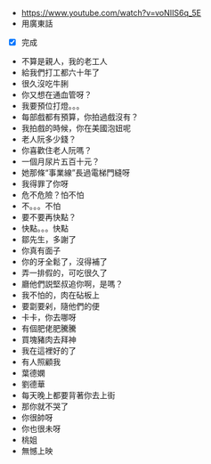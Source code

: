 - https://www.youtube.com/watch?v=voNIIS6q_5E
- 用廣東話
- [x] 完成

- 不算是親人，我的老工人
- 給我們打工都六十年了
- 很久沒吃牛脷
- 你又想在通血管呀？
- 我要預位打燈。。。
- 每部戲都有預算，你拍過戲沒有？
- 我拍戲的時候，你在美國泡妞呢
- 老人阮多少錢？
- 你喜歡住老人阮嗎？
- 一個月尿片五百十元？
- 她那條“事業線”長過電梯門縫呀
- 我得罪了你呀
- 危不危險？怕不怕
- 不。。。不怕
- 要不要再快點？
- 快點。。。快點
- 鄒先生，多謝了
- 你真有面子
- 你的牙全鬆了，沒得補了
- 弄一排假的，可吃很久了
- 廳他們説堅叔追你啊，是嗎？
- 我不怕的，肉在砧板上
- 要劏要剁，隨他們的便
- 卡卡，你去哪呀
- 有個肥佬肥騰騰
- 買塊豬肉去拜神
- 我在這裡好的了
- 有人照顧我
- 葉德嫻
- 劉德華
- 每天晚上都要背著你去上街
- 那你就不哭了
- 你很帥呀
- 你也很未呀
- 桃姐
- 無憾上映
